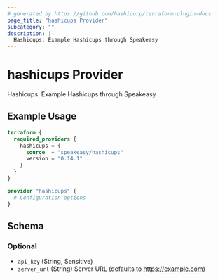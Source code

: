 ```yaml
---
# generated by https://github.com/hashicorp/terraform-plugin-docs
page_title: "hashicups Provider"
subcategory: ""
description: |-
  Hashicups: Example Hashicups through Speakeasy
---
```


# hashicups Provider

Hashicups: Example Hashicups through Speakeasy

## Example Usage

```terraform
terraform {
  required_providers {
    hashicups = {
      source  = "speakeasy/hashicups"
      version = "0.14.1"
    }
  }
}

provider "hashicups" {
  # Configuration options
}
```

<!-- schema generated by tfplugindocs -->
## Schema

### Optional

- `api_key` (String, Sensitive)
- `server_url` (String) Server URL (defaults to https://example.com)
